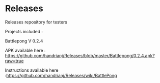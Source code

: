# Releases
Releases repository for testers

Projects included : 

Battlepong V 0.2.4

APK available here : https://github.com/handrianj/Releases/blob/master/Battlepong/0.2.4.apk?raw=true

Instructions available here :https://github.com/handrianj/Releases/wiki/BattlePong
